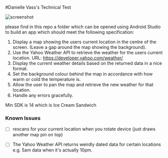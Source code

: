 #Danielle Vass's Technical Test

![screenshot](http://i.imgur.com/pECOoss.png)

please find in this repo a folder which can be opened using Android Studio to build
an app which should meet the following specification:

1. Display a map showing the users current location in the centre of the screen.
(Leave a gap around the map showing the background).
2. Use the Yahoo Weather API to retrieve the weather for the users current location.
URL: https://developer.yahoo.com/weather/
3. Display the current weather details based on the returned data in a nice format.
4. Set the background colour behind the map in accordance with how warm or cold the
temperature is.
5. Allow the user to pan the map and retrieve the new weather for that location.
6. Handle any errors gracefully.

Min SDK is 14 which is Ice Cream Sandwich

### Known Issues

-[ ] rescans for your current location when you rotate device (just draws another
  map pin on top)
  
-[ ] The Yahoo Weather API returns weirdly dated data for certain locations e.g.
  5am data when it's actually 10pm.
